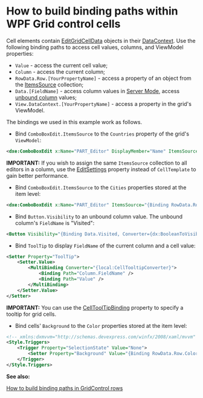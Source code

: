 # How to build binding paths within WPF Grid control cells 

Cell elements contain [EditGridCellData](https://docs.devexpress.com/WPF/DevExpress.Xpf.Grid.EditGridCellData) objects in their [DataContext](https://docs.microsoft.com/en-us/dotnet/api/system.windows.frameworkelement.datacontext).
Use the following binding paths to access cell values, columns, and ViewModel properties:

* `Value` - access the current cell value;
* `Column` - access the current column;
* `RowData.Row.[YourPropertyName]` - access a property of an object from the [ItemsSource](https://docs.devexpress.com/WPF/DevExpress.Xpf.Grid.DataControlBase.ItemsSource) collection;
* `Data.[FieldName]` - access column values in [Server Mode](https://docs.devexpress.com/WPF/9588/controls-and-libraries/data-grid/binding-to-data/server-mode), access [unbound column](https://docs.devexpress.com/WPF/6124/controls-and-libraries/data-grid/binding-to-data/unbound-columns) values;
* `View.DataContext.[YourPropertyName]` - access a property in the grid's ViewModel.


The bindings we used in this example work as follows.

* Bind `ComboBoxEdit.ItemsSource` to the `Countries` property of the grid's `ViewModel`:

```xml
<dxe:ComboBoxEdit x:Name="PART_Editor" DisplayMember="Name" ItemsSource="{Binding View.DataContext.Countries}" />
```
**IMPORTANT:** If you wish to assign the same `ItemsSource` collection to all editors in a column, use the [EditSettings](https://docs.devexpress.com/WPF/DevExpress.Xpf.Grid.ColumnBase.EditSettings) property instead of `CellTemplate` to gain better performance.

* Bind `ComboBoxEdit.ItemsSource` to the `Cities` properties stored at the item level:

```xml
<dxe:ComboBoxEdit x:Name="PART_Editor" ItemsSource="{Binding RowData.Row.Country.Cities}" />
```

* Bind `Button.Visibility` to an unbound column value. The unbound column's `FieldName` is "Visited":

```xml
<Button Visibility="{Binding Data.Visited, Converter={dx:BooleanToVisibilityConverter}}">Hide</Button>
```

* Bind `ToolTip` to display `FieldName` of the current column and a cell value:

```xml
<Setter Property="ToolTip">
    <Setter.Value>
        <MultiBinding Converter="{local:CellTooltipConverter}">
            <Binding Path="Column.FieldName" />
            <Binding Path="Value" />
        </MultiBinding>
    </Setter.Value>
</Setter>
```

**IMPORTANT:** You can use the [CellToolTipBinding](https://docs.devexpress.com/WPF/DevExpress.Xpf.Grid.BaseColumn.CellToolTipBinding) property to specify a tooltip for grid cells.

* Bind cells' `Background` to the `Color` properties stored at the item level:

```xml
<!-- xmlns:dxmvvm="http://schemas.devexpress.com/winfx/2008/xaml/mvvm" -->
<Style.Triggers>
    <Trigger Property="SelectionState" Value="None">
        <Setter Property="Background" Value="{Binding RowData.Row.Color, Converter={dxmvvm:ColorToBrushConverter}}" />
    </Trigger>
</Style.Triggers>
```

**See also:**

[How to build binding paths in GridControl rows](https://github.com/DevExpress-Examples/how-to-build-binding-paths-in-gridcontrol-rows)
